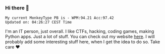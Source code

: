 ### Hi there 👋
<!-- PB START -->
```
My current MonkeyType PB is - WPM:94.21 Acc:97.42
Updated on: 04:26:27 CEST Time
```
<!-- PB END -->
I'm an IT person, just overall. I like CTFs, hacking, coding games, making Python apps. Just a lot of stuff.
You can check out my website [here](https://skill3472.github.io/).
I will probably add some interesting stuff here, when I get the idea to do so. Take care ❤️
